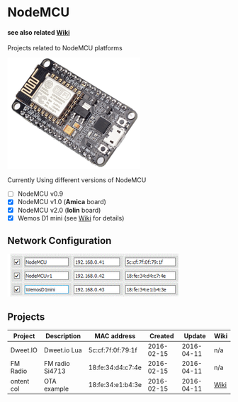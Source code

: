 # NodeMCU 
#### see also related [Wiki](https://github.com/griemide/NodeMCU/wiki)  
Projects related to NodeMCU platforms



![NodeMCU](/hardware/NodeMCUv1.png)

Currently Using different versions of NodeMCU

- [ ] NodeMCU v0.9
- [x] NodeMCU v1.0 (**Amica** board)
- [x] NodeMCU v2.0 (**lolin** board)
- [x] Wemos D1 mini (see [Wiki](https://github.com/griemide/NodeMCU/tree/master/hardware/wemosD1mini) for details)

## Network Configuration

![MAC](https://github.com/griemide/NodeMCU/blob/master/hardware/images/ESP8266overviewMACaddress.GIF)

## Projects

Project        | Description     | MAC address       | Created    | Update     | Wiki
---------------|-----------------| ------------------|------------|------------|------
Dweet.IO       | Dweet.io Lua    | 5c:cf:7f:0f:79:1f | 2016-02-15 | 2016-04-11 | n/a
FM Radio       | FM radio Si4713 | 18:fe:34:d4:c7:4e | 2016-02-15 | 2016-04-11 | n/a
 ontent col    | OTA example     | 18:fe:34:e1:b4:3e | 2016-02-15 | 2016-04-11 | [Wiki](https://github.com/griemide/NodeMCU/tree/master/hardware/wemosD1mini)
